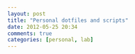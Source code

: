 ```yaml
---
layout: post
title: "Personal dotfiles and scripts"
date: 2012-05-25 20:34
comments: true
categories: [personal, lab]
---
```

